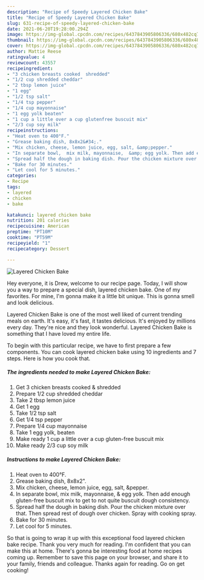 ```yaml
---
description: "Recipe of Speedy Layered Chicken Bake"
title: "Recipe of Speedy Layered Chicken Bake"
slug: 631-recipe-of-speedy-layered-chicken-bake
date: 2021-06-20T19:28:00.294Z
image: https://img-global.cpcdn.com/recipes/6437843905806336/680x482cq70/layered-chicken-bake-recipe-main-photo.jpg
thumbnail: https://img-global.cpcdn.com/recipes/6437843905806336/680x482cq70/layered-chicken-bake-recipe-main-photo.jpg
cover: https://img-global.cpcdn.com/recipes/6437843905806336/680x482cq70/layered-chicken-bake-recipe-main-photo.jpg
author: Mattie Reese
ratingvalue: 4
reviewcount: 43557
recipeingredient:
- "3 chicken breasts cooked  shredded"
- "1/2 cup shredded cheddar"
- "2 tbsp lemon juice"
- "1 egg"
- "1/2 tsp salt"
- "1/4 tsp pepper"
- "1/4 cup mayonnaise"
- "1 egg yolk beaten"
- "1 cup a little over a cup glutenfree buscuit mix"
- "2/3 cup soy milk"
recipeinstructions:
- "Heat oven to 400°F."
- "Grease baking dish, 8x8x2&#34;."
- "Mix chicken, cheese, lemon juice, egg, salt, &amp;pepper."
- "In separate bowl,  mix milk, mayonnaise,  &amp; egg yolk. Then add enough gluten-free buscuit mix to get to not quite buscuit dough consistency."
- "Spread half the dough in baking dish. Pour the chicken mixture over that. Then spread rest of dough over chicken. Spray with cooking spray."
- "Bake for 30 minutes."
- "Let cool for 5 minutes."
categories:
- Recipe
tags:
- layered
- chicken
- bake

katakunci: layered chicken bake 
nutrition: 201 calories
recipecuisine: American
preptime: "PT10M"
cooktime: "PT59M"
recipeyield: "1"
recipecategory: Dessert

---
```



![Layered Chicken Bake](https://img-global.cpcdn.com/recipes/6437843905806336/680x482cq70/layered-chicken-bake-recipe-main-photo.jpg)

Hey everyone, it is Drew, welcome to our recipe page. Today, I will show you a way to prepare a special dish, layered chicken bake. One of my favorites. For mine, I'm gonna make it a little bit unique. This is gonna smell and look delicious.

Layered Chicken Bake is one of the most well liked of current trending meals on earth. It's easy, it's fast, it tastes delicious. It's enjoyed by millions every day. They're nice and they look wonderful. Layered Chicken Bake is something that I have loved my entire life.




To begin with this particular recipe, we have to first prepare a few components. You can cook layered chicken bake using 10 ingredients and 7 steps. Here is how you cook that.

<!--inarticleads1-->

##### The ingredients needed to make Layered Chicken Bake:

1. Get 3 chicken breasts cooked &amp; shredded
1. Prepare 1/2 cup shredded cheddar
1. Take 2 tbsp lemon juice
1. Get 1 egg
1. Take 1/2 tsp salt
1. Get 1/4 tsp pepper
1. Prepare 1/4 cup mayonnaise
1. Take 1 egg yolk, beaten
1. Make ready 1 cup a little over a cup gluten-free buscuit mix
1. Make ready 2/3 cup soy milk




<!--inarticleads2-->

##### Instructions to make Layered Chicken Bake:

1. Heat oven to 400°F.
1. Grease baking dish, 8x8x2&#34;.
1. Mix chicken, cheese, lemon juice, egg, salt, &amp;pepper.
1. In separate bowl,  mix milk, mayonnaise,  &amp; egg yolk. Then add enough gluten-free buscuit mix to get to not quite buscuit dough consistency.
1. Spread half the dough in baking dish. Pour the chicken mixture over that. Then spread rest of dough over chicken. Spray with cooking spray.
1. Bake for 30 minutes.
1. Let cool for 5 minutes.




So that is going to wrap it up with this exceptional food layered chicken bake recipe. Thank you very much for reading. I'm confident that you can make this at home. There's gonna be interesting food at home recipes coming up. Remember to save this page on your browser, and share it to your family, friends and colleague. Thanks again for reading. Go on get cooking!
